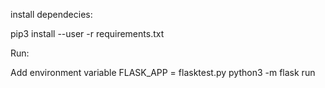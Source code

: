install dependecies:

pip3 install --user -r requirements.txt

Run:

Add environment variable FLASK_APP = flasktest.py
python3 -m flask run
